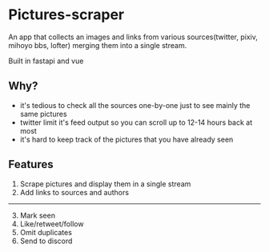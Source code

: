 # Pictures-scraper
An app that collects an images and links from various sources(twitter, pixiv, mihoyo bbs, lofter) merging them into a single stream. 

Built in fastapi and vue
## Why?
- it's tedious to check all the sources one-by-one just to see mainly the same pictures
- twitter limit it's feed output so you can scroll up to 12-14 hours back at most
- it's hard to keep track of the pictures that you have already seen
## Features
1. Scrape pictures and display them in a single stream
2. Add links to sources and authors
---
3. Mark seen
4. Like/retweet/follow
7. Omit duplicates
8. Send to discord